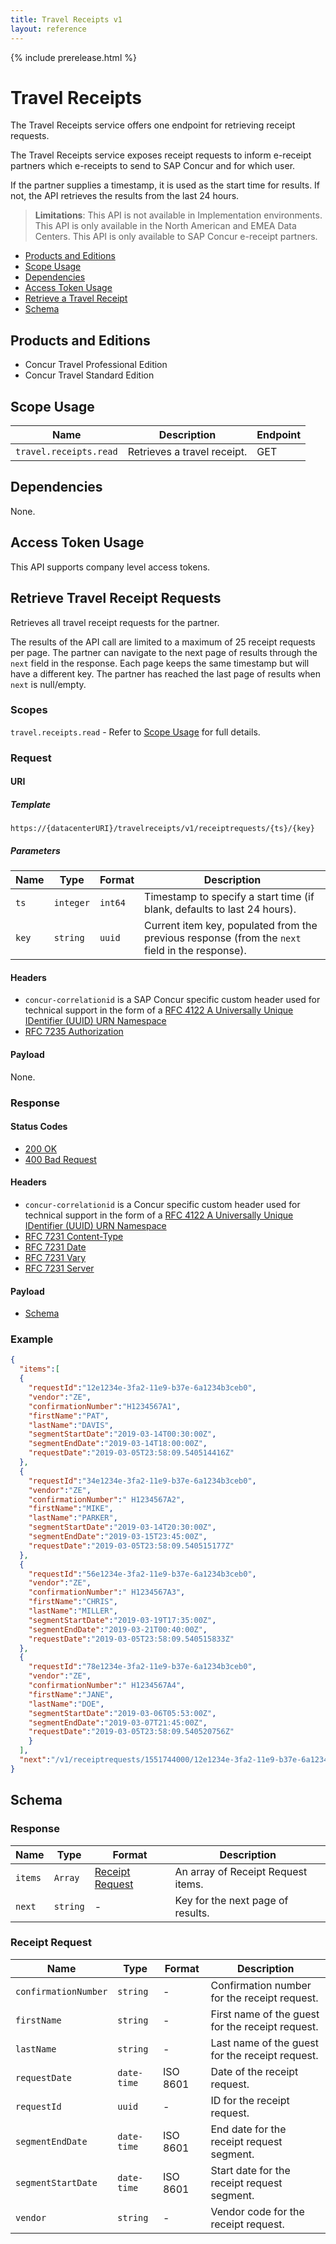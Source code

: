 ```yaml
---
title: Travel Receipts v1
layout: reference
---
```


{% include prerelease.html %}

# Travel Receipts

The Travel Receipts service offers one endpoint for retrieving receipt requests.

The Travel Receipts service exposes receipt requests to inform e-receipt partners which e-receipts to send to SAP Concur and for which user.

If the partner supplies a timestamp, it is used as the start time for results. If not, the API retrieves the results from the last 24 hours.

> **Limitations**: This API is not available in Implementation environments. This API is only available in the North American and EMEA Data Centers. This API is only available to SAP Concur e-receipt partners.

* [Products and Editions](#products-editions)
* [Scope Usage](#scope-usage)
* [Dependencies](#dependencies)
* [Access Token Usage](#access-token-usage)
* [Retrieve a Travel Receipt](#retrieve-travel-receipt-requests)
* [Schema](#schema)

## <a name="products-editions"></a>Products and Editions

* Concur Travel Professional Edition
* Concur Travel Standard Edition

## <a name="scope-usage"></a>Scope Usage

Name|Description|Endpoint
---|---|---
`travel.receipts.read`|Retrieves a travel receipt.|GET

## <a name="dependencies"></a>Dependencies

None.

## <a name="access-token-usage"></a>Access Token Usage

This API supports company level access tokens.

## <a name="retrieve-travel-receipt-requests"></a>Retrieve Travel Receipt Requests

Retrieves all travel receipt requests for the partner.  

The results of the API call are limited to a maximum of 25 receipt requests per page. The partner can navigate to the next page of results through the `next` field in the response. Each page keeps the same timestamp but will have a different key. The partner has reached the last page of results when `next` is null/empty.

### Scopes

`travel.receipts.read` - Refer to [Scope Usage](#scope-usage) for full details.
### Request

#### URI

##### Template

```shell
https://{datacenterURI}/travelreceipts/v1/receiptrequests/{ts}/{key}
```

##### Parameters

Name | Type | Format | Description
-----|------|--------|------------
`ts`|`integer`|`int64`|Timestamp to specify a start time (if blank, defaults to last 24 hours).
`key`|`string`|`uuid`|Current item key, populated from the previous response (from the `next` field in the response).

#### Headers

* `concur-correlationid` is a SAP Concur specific custom header used for technical support in the form of a [RFC 4122 A Universally Unique IDentifier (UUID) URN Namespace](https://tools.ietf.org/html/rfc4122)
* [RFC 7235 Authorization](https://tools.ietf.org/html/rfc7235#section-4.2)

#### Payload
None.

### Response

#### Status Codes

* [200 OK](https://tools.ietf.org/html/rfc7231#section-6.3.1)
* [400 Bad Request](https://tools.ietf.org/html/rfc7231#section-6.5.1)

#### Headers

* `concur-correlationid` is a Concur specific custom header used for technical support in the form of a [RFC 4122 A Universally Unique IDentifier (UUID) URN Namespace](https://tools.ietf.org/html/rfc4122)
* [RFC 7231 Content-Type](https://tools.ietf.org/html/rfc7231#section-3.1.1.5)
* [RFC 7231 Date](https://tools.ietf.org/html/rfc7231#section-7.1.1.2)
* [RFC 7231 Vary](https://tools.ietf.org/html/rfc7231#section-7.1.4)
* [RFC 7231 Server](https://tools.ietf.org/html/rfc7231#section-7.4.2)


#### Payload
* [Schema](#schema)

### Example

```json
{
  "items":[
  {
    "requestId":"12e1234e-3fa2-11e9-b37e-6a1234b3ceb0",
    "vendor":"ZE",
    "confirmationNumber":"H1234567A1",
    "firstName":"PAT",
    "lastName":"DAVIS",
    "segmentStartDate":"2019-03-14T00:30:00Z",
    "segmentEndDate":"2019-03-14T18:00:00Z",
    "requestDate":"2019-03-05T23:58:09.540514416Z"
  },
  {
    "requestId":"34e1234e-3fa2-11e9-b37e-6a1234b3ceb0",
    "vendor":"ZE",
    "confirmationNumber":" H1234567A2",
    "firstName":"MIKE",
    "lastName":"PARKER",
    "segmentStartDate":"2019-03-14T20:30:00Z",
    "segmentEndDate":"2019-03-15T23:45:00Z",
    "requestDate":"2019-03-05T23:58:09.540515177Z"
  },
  {
    "requestId":"56e1234e-3fa2-11e9-b37e-6a1234b3ceb0",
    "vendor":"ZE",
    "confirmationNumber":" H1234567A3",
    "firstName":"CHRIS",
    "lastName":"MILLER",
    "segmentStartDate":"2019-03-19T17:35:00Z",
    "segmentEndDate":"2019-03-21T00:40:00Z",
    "requestDate":"2019-03-05T23:58:09.540515833Z"
  },
  {
    "requestId":"78e1234e-3fa2-11e9-b37e-6a1234b3ceb0",
    "vendor":"ZE",
    "confirmationNumber":" H1234567A4",
    "firstName":"JANE",
    "lastName":"DOE",
    "segmentStartDate":"2019-03-06T05:53:00Z",
    "segmentEndDate":"2019-03-07T21:45:00Z",
    "requestDate":"2019-03-05T23:58:09.540520756Z"
    }
  ],
  "next":"/v1/receiptrequests/1551744000/12e1234e-3fa2-11e9-b37e-6a1234b3ceb0"
}
```
## <a name="schema"></a>Schema

### Response

Name | Type | Format | Description
-----|------|--------|------------
`items`|`Array`|[Receipt Request](#receipt-request)|An array of Receipt Request items.
`next`|`string`|-|Key for the next page of results.


### <a name="receipt-request"></a>Receipt Request

Name | Type | Format | Description
-----|------|--------|------------
`confirmationNumber`|`string`|-|Confirmation number for the receipt request.
`firstName`|`string`|-|	First name of the guest for the receipt request.
`lastName`|`string`|-|Last name of the guest for the receipt request.
`requestDate`|`date-time`|ISO 8601|Date of the receipt request.
`requestId`|`uuid`|-|ID for the receipt request.
`segmentEndDate`|`date-time`|ISO 8601|End date for the receipt request segment.
`segmentStartDate`|`date-time`|ISO 8601|Start date for the receipt request segment.
`vendor`|`string`|-|Vendor code for the receipt request.
